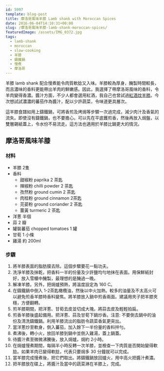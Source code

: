 ```yaml
---
id: 5997
template: blog-post
title: 摩洛哥風味羊膝 Lamb shank with Moroccan Spices
date: 2016-06-04T14:10:31+00:00
slug: /摩洛哥風味羊膝-lamb-shank-moroccan-spices/
featuredImage: /assets/IMG_0372.jpg
tags:
  - lamb-shank
  - moroccan
  - slow-cooking
  - 羊膝
  - 鑄鐵鍋
  - 慢煮
  - 摩洛哥
---
```

羊膝 lamb shank 配合慢煮能令肉質軟腍又入味。羊膝較為厚身，醃製時間較長，而且濃味的香料更能帶出羊肉的鮮嫩感。因此，我選擇了帶摩洛哥風味的香料，令羊肉變得香濃。醬汁方面，不少人都會選用紅酒，我自己也曾試過[紅酒炆羊膝](/軟滑香辣！紅酒炆羊膝-spicy-lamb-shank/)。今次想試試濃濃的蕃茄作為醬汁，配以少許蔬菜，令味道更具層次。

這羊膝食譜如用上鑄鐵鍋，可將香煎及烤焗等步驟一次過完成，減少肉汁及香氣的流失。即使沒有鑄鐵鍋，也不要擔心。可以先在平底鑊煎香，然後再放入焗盤，以雙層錫紙蓋上，令水份不易流走。這方法也適用於羊膝比鍋更大的情況。

## 摩洛哥風味羊膝

### 材料

* 羊膝 2隻
* 香料 
  * 甜椒粉 paprika 2 茶匙
  * 辣椒粉 chilli powder 2 茶匙
  * 孜然粉 ground cumin 2 茶匙
  * 肉桂粉 ground cinnamon 2茶匙
  * 芫荽粉 ground coriander 2 茶匙
  * 薑黃 turmeric 2 茶匙
* 洋蔥 半個
* 蒜 2 瓣
* 罐裝蕃茄 chopped tomatoes 1 罐
* 甘荀 1 小條
* 雞湯 約 200ml

### 步驟

1. 將羊膝表面的脂肪膜去除。這個步驟要花一點功夫。
2. 洗淨羊膝及抹乾，把香料一半的份量及少許鹽均勻地抹在表面。用保鮮紙封好，放入雪櫃中醃製，最理想的是醃過一晚。
3. 解凍羊膝。另外，把焗爐預熱，將溫度設定為 160 C。
4. 在鑄鐵鍋中倒入 1-2茶匙橄欖油，然後以中火加熱。較多的油量及不太高火可以避免煎香羊膝時香料變焦。將羊膝放入鍋中煎香兩面。建議用夾子把羊膝夾穩，方便翻轉。
5. 煎羊膝期間，把洋蔥、甘荀去皮並切成大塊。將蒜去皮及輕輕拍扁。
6. 煎香羊膝後盛起備用。把洋蔥、蒜及甘荀下鍋炒香。注意: 不要倒去鍋中的油份及清洗鑄鐵鍋。利用羊膝流出的脂肪令蔬菜香氣更突出。
7. 當洋蔥炒至軟身，倒入蕃茄，加入餘下一半份量的香料拌勻。
8. 煮沸後，轉小火，放回羊膝到鍋中並倒入雞湯，蓋上鍋蓋。
9. 待醬汁煮至微微沸騰後，放入焗爐，焗約 2小時。
10. 在焗爐慢煮期間，每隔半小時反轉一次羊膝，並檢查一下肉質是否開始變得軟腍。如果羊肉已變得軟腍，代表只要焗多 30 分鐘就可以完成。
11. 當羊膝完成慢煮後，把它們取出。將鑄鐵鍋放回爐火，用中高火把醬汁煮濃。
12. 把羊膝放在碟上，將醬汁及當中的蔬菜淋在羊膝上，完成。
